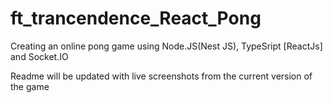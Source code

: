 # ft_trancendence_React_Pong
Creating an online pong game using Node.JS(Nest JS), TypeSript [ReactJs] and Socket.IO

Readme will be updated with live screenshots from the current version of the game
